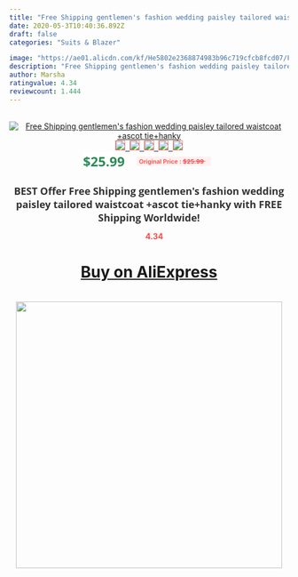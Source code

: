 ```yaml
---
title: "Free Shipping gentlemen's fashion wedding paisley tailored waistcoat +ascot tie+hanky"
date: 2020-05-3T10:40:36.892Z
draft: false
categories: "Suits & Blazer"

image: "https://ae01.alicdn.com/kf/He5802e2368874983b96c719cfcb8fcd07/Free-Shipping-gentlemen-s-fashion-wedding-paisley-tailored-waistcoat-ascot-tie-hanky.jpg"
description: "Free Shipping gentlemen's fashion wedding paisley tailored waistcoat +ascot tie+hanky"
author: Marsha
ratingvalue: 4.34
reviewcount: 1.444
---
```

<br>
<div style="text-align: center;">
<a href="https://s.click.aliexpress.com/e/_9xuYod" target="_blank" rel="nofollow noopener noreferrer"><img alt="Free Shipping gentlemen's fashion wedding paisley tailored waistcoat +ascot tie+hanky" class="magnifier-image" src="https://ae01.alicdn.com/kf/He5802e2368874983b96c719cfcb8fcd07/Free-Shipping-gentlemen-s-fashion-wedding-paisley-tailored-waistcoat-ascot-tie-hanky.jpg_640x640.jpg">
<br>
<img style="border:1px solid salmon" src="https://ae01.alicdn.com/kf/He5802e2368874983b96c719cfcb8fcd07/Free-Shipping-gentlemen-s-fashion-wedding-paisley-tailored-waistcoat-ascot-tie-hanky.jpg_120x120.jpg">&nbsp;&nbsp;<img style="border:1px solid salmon" src="_120x120.jpg">&nbsp;&nbsp;<img style="border:1px solid salmon" src="_120x120.jpg">&nbsp;&nbsp;<img style="border:1px solid salmon" src="_120x120.jpg">&nbsp;&nbsp;<img style="border:1px solid salmon" src="_120x120.jpg"></a></div><br0>
<div style="text-align: center;"><span style="background-color: white; border: 0px; box-sizing: border-box; color: seagreen; display: inline-block; font-family: &quot;open sans&quot; , &quot;arial&quot; , &quot;helvetica&quot; , sans-serif , &quot;heiti&quot;; font-size: 24px; font-stretch: inherit; font-weight: 700; line-height: inherit; margin: 0px 10px 0px 0px; padding: 0px; vertical-align: middle;">$25.99 </span>
<span style="background: rgb(255 , 241 , 241); border-radius: 3px; border: 0px; box-sizing: border-box; color: #ff4747; display: inline-block; font-family: inherit; font-size: 12px; font-stretch: inherit; font-style: inherit; font-variant: inherit; font-weight: 600; line-height: inherit; margin: 0px; padding: 2px 5px; transform: scale(0.9); vertical-align: middle;">Original Price : <b style="text-decoration: line-through;">$25.99 </b> &nbsp;&nbsp;</span></div>
<h1 style="color: #333333; display: inline-block; font-family: &quot;open sans&quot; , &quot;arial&quot; , &quot;helvetica&quot; , sans-serif , &quot;heiti&quot;; font-size: 18px; font-stretch: inherit; font-weight: 700; text-align: center;">BEST Offer Free Shipping gentlemen's fashion wedding paisley tailored waistcoat +ascot tie+hanky with FREE Shipping Worldwide!</h1>
<div style="color: #ff4747; text-align: center;">
<img src="https://4.bp.blogspot.com/-M0ZcTcb-5uY/XleCXlxnR4I/AAAAAAAAAEc/OrjgMkXV1oMQFaCRZj5HQwOCBcu3w1FegCPcBGAYYCw/s1600/star.png" style="height: 15px;">&nbsp;<b>4.34</b></div>
<div class="button_cont" align="center"><a class="buynow_a" href="https://s.click.aliexpress.com/e/_9xuYod" target="_blank" rel="nofollow noopener noreferrer"><H1>Buy on AliExpress</H1></a></div><br>
<div class="separator" style="clear: both; text-align: center;">
<img src="https://lh3.googleusercontent.com/-pTy5HemUv9M/XlePHvY0dAI/AAAAAAAAAE4/0nX5iRUoIWY8eMW9Dpxeirr157OZliDIgCLcBGAsYHQ/s1600/badge.gif" width="480">
</div>
